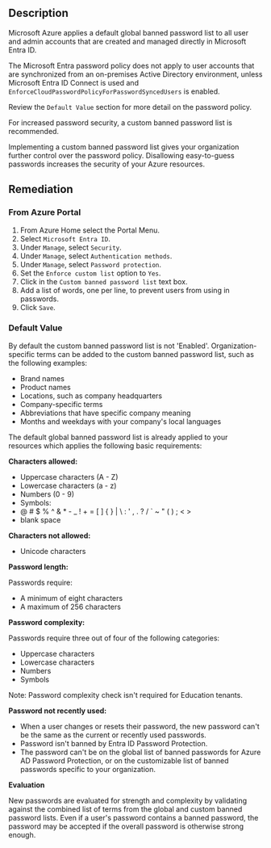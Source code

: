 ## Description

Microsoft Azure applies a default global banned password list to all user and admin accounts that are created and managed directly in Microsoft Entra ID.

The Microsoft Entra password policy does not apply to user accounts that are synchronized from an on-premises Active Directory environment, unless Microsoft Entra ID Connect is used and `EnforceCloudPasswordPolicyForPasswordSyncedUsers` is enabled.

Review the `Default Value` section for more detail on the password policy.

For increased password security, a custom banned password list is recommended.

Implementing a custom banned password list gives your organization further control over the password policy. Disallowing easy-to-guess passwords increases the security of your Azure resources.

## Remediation

### From Azure Portal

1. From Azure Home select the Portal Menu.
2. Select `Microsoft Entra ID`.
3. Under `Manage`, select `Security`.
4. Under `Manage`, select `Authentication methods`.
5. Under `Manage`, select `Password protection`.
6. Set the `Enforce custom list` option to `Yes`.
7. Click in the `Custom banned password list` text box.
8. Add a list of words, one per line, to prevent users from using in passwords.
9. Click `Save`.

### Default Value

By default the custom banned password list is not 'Enabled'.
Organization-specific terms can be added to the custom banned password list, such as the following examples:

- Brand names
- Product names
- Locations, such as company headquarters
- Company-specific terms
- Abbreviations that have specific company meaning
- Months and weekdays with your company's local languages

The default global banned password list is already applied to your resources which applies the following basic requirements:

**Characters allowed:**

- Uppercase characters (A - Z)
- Lowercase characters (a - z)
- Numbers (0 - 9)
- Symbols:
- @ # $ % ^ & * - _ ! + = [ ] { } | \ : ' , . ? / ` ~ " ( ) ; < >
- blank space

**Characters not allowed:**

- Unicode characters

**Password length:**

Passwords require:
- A minimum of eight characters
- A maximum of 256 characters

**Password complexity:**

Passwords require three out of four of the following categories:
- Uppercase characters
- Lowercase characters
- Numbers
- Symbols

Note: Password complexity check isn't required for Education tenants.

**Password not recently used:**

- When a user changes or resets their password, the new password can't be the same as the current or recently used passwords.
- Password isn't banned by Entra ID Password Protection.
- The password can't be on the global list of banned passwords for Azure AD Password Protection, or on the customizable list of banned passwords specific to your organization.

**Evaluation**

New passwords are evaluated for strength and complexity by validating against the combined list of terms from the global and custom banned password lists. Even if a user's password contains a banned password, the password may be accepted if the overall password is otherwise strong enough.
